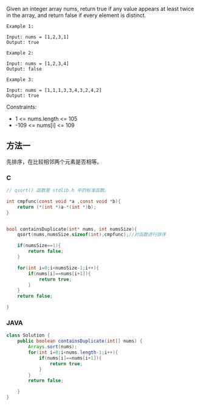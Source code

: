 
Given an integer array nums, return true if any value appears at least twice in the array, and return false if every element is distinct.

```
Example 1:

Input: nums = [1,2,3,1]
Output: true

Example 2:

Input: nums = [1,2,3,4]
Output: false

Example 3:

Input: nums = [1,1,1,3,3,4,3,2,4,2]
Output: true
```


Constraints:

- 1 <= nums.length <= 105
- -109 <= nums[i] <= 109

## 方法一

先排序，在比较相邻两个元素是否相等。

### C

```c
// qsort() 函数是 stdlib.h 中的标准函数。

int cmpfunc(const void *a ,const void *b){
    return (*(int *)a-*(int *)b);
}


bool containsDuplicate(int* nums, int numsSize){
    qsort(nums,numsSize,sizeof(int),cmpfunc);//对函数进行排序

    if(numsSize==1){
        return false;
    }

    for(int i=0;i<numsSize-1;i++){
        if(nums[i]==nums[i+1]){
            return true;
        }
    }
    return false;

}
```

### JAVA

```java
class Solution {
    public boolean containsDuplicate(int[] nums) {
        Arrays.sort(nums);
        for(int i=0;i<nums.length-1;i++){
            if(nums[i]==nums[i+1]){
                return true;
            }
        }
        return false;

    }
}
```

